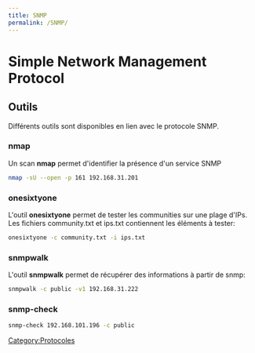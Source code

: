 ```yaml
---
title: SNMP
permalink: /SNMP/
---
```


# Simple Network Management Protocol

Outils
------

Différents outils sont disponibles en lien avec le protocole SNMP.

### nmap

Un scan **nmap** permet d'identifier la présence d'un service SNMP

``` bash
nmap -sU --open -p 161 192.168.31.201
```

### onesixtyone

L'outil **onesixtyone** permet de tester les communities sur une plage d'IPs. Les fichiers community.txt et ips.txt contiennent les éléments à tester:

``` bash
onesixtyone -c community.txt -i ips.txt
```

### snmpwalk

L'outil **snmpwalk** permet de récupérer des informations à partir de snmp:

``` bash
snmpwalk -c public -v1 192.168.31.222
```

### snmp-check

``` bash
snmp-check 192.168.101.196 -c public
```

[Category:Protocoles](/Category:Protocoles "wikilink")

